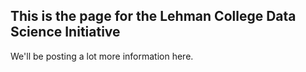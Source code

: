 ## This is the page for the Lehman College Data Science Initiative

We'll be posting a lot more information here.

